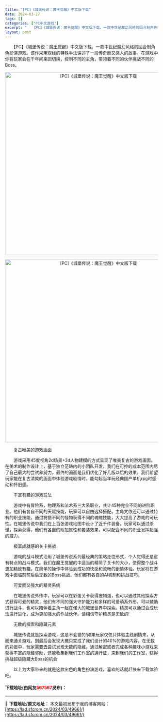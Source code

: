 ```yaml
---
title: "[PC]《城堡传说：魔王觉醒》中文版下载"
date: 2024-03-27
tags: []
categories: ["PC中文游戏"]
excerpt: "　　【PC】《城堡传说：魔王觉醒》中文版下载。一款中世纪魔幻风格的回合制角色扮演游戏。该作采用双线的特殊手法讲述了一段传奇而又感人的故事。在游戏中你将玩家会在千年间来回切换，控制不同的主角，带领着不同的伙伴挑战不同的Boss。 　　复古唯美的游戏画面 　　游戏采用45度视角2d场景+3d人物建模的方&hellip;"
layout: post
---
```


 <p>　　【PC】《城堡传说：魔王觉醒》中文版下载。一款中世纪魔幻风格的回合制角色扮演游戏。该作采用双线的特殊手法讲述了一段传奇而又感人的故事。在游戏中你将玩家会在千年间来回切换，控制不同的主角，带领着不同的伙伴挑战不同的Boss。</p> <p align="center"><img align="" border="0" src="https://lad.sfcrom.cn/wp-content/uploads/2024/03/20240327_6603714994703.webp" width="600" alt="[PC]《城堡传说：魔王觉醒》中文版下载" /></p> <p align="center"><img align="" border="0" src="https://lad.sfcrom.cn/wp-content/uploads/2024/03/20240327_66037149eaa4f.webp" width="600" alt="[PC]《城堡传说：魔王觉醒》中文版下载" /></p> <p>　　复古唯美的游戏画面</p> <p>　　游戏采用45度视角2d场景+3d人物建模的方式呈现了唯美复古的游戏画面。在美术的制作设计上，基于独立范畴内的小团队开发，我们在可控的成本范围内尽了自己最大的尝试和努力，最终的画面是我们优化了好几版以后的效果。我们希望玩家能在复古清爽的画面中体验游戏剧情时，能勾起当年玩经典国产单机rpg时感动和怀旧感。</p> <p>　　丰富有趣的游戏玩法</p> <p>　　游戏中有冒险系，物理系和法术系三大系职业，共计45种完全不同的进阶职业。他们有各自不同的天赋技能，玩家可以自由选择搭配。主角梵侬还可以通过特有的职业技能，通过狩猎不同的怪物获得不同的魂魄技能，大大提高了游戏的可玩性。在城堡传说中我们在上百张游戏地图中设计了近千件装备，玩家可以通过杀怪，探索获得，他们有各自的附加属性和套装效果，可以配合不同的职业发挥超强的威力。</p> <p>　　极富成就感的关卡挑战</p> <p>　　游戏的战斗模式沿用了城堡传说系列最经典的策略走位形式，个人觉得还是蛮有特点的战斗模式。我们在魔王觉醒的中适当的精简了关卡的大小，使得整个战斗更加精致有趣，在简单的操作中体验到成功的快感和流畅的剧情体验。玩家将在游戏中面临前前后后无数的Boss挑战，他们都有各自的AI机制和挑战技巧。</p> <p>　　可爱而又强大的精灵系统</p> <p>　　在城堡传说外传中，玩家可以在彩蛋关卡获得宠物蛋，也可以通过其他探索方式获得可爱的精灵，他们有不同的强大守护能力和多样的可爱萌系外形，可以辅助进行战斗，也可以陪伴着主角一起在偌大的城堡世界中探索。精灵可以通过合成玩法进行进化，成为更加强大的作战伙伴。请相信守护精灵是无敌的!</p> <p>　　无数的探索和隐藏元素</p> <p>　　城堡传说就是探索游戏，这是不会错的!如果玩家仅仅只体验主线剧情来，从而来通关游戏，到最后会发现大概只完成了我们设计的40%的游戏内容。在无数的彩蛋中，玩家需要去尝试发现无数的隐藏，通过解密或者完成各种趣味小游戏来获得丰富的隐藏奖励，还能收集到我们工作室的通行证，来到我们的工作室，获得挑战超级隐藏大Boss的机会</p> <p>　　以上为大家带来的就是这款出色的角色扮演游戏，喜欢的话就赶快来下载体验吧。</p> <p><h4>下载地址(由网友<font color="red">567567</font>发布)：</h4></p> 

---
📖 **下载地址/原文地址：** 本文最初发布于我的博客网站：[https://lad.sfcrom.cn/2024/03/49661/](https://lad.sfcrom.cn/2024/03/49661/)
